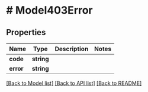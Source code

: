 # # Model403Error

## Properties

Name | Type | Description | Notes
------------ | ------------- | ------------- | -------------
**code** | **string** |  |
**error** | **string** |  |

[[Back to Model list]](../../README.md#models) [[Back to API list]](../../README.md#endpoints) [[Back to README]](../../README.md)
